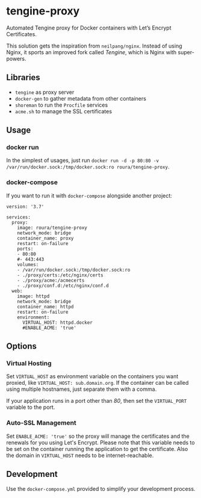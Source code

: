 # tengine-proxy
Automated Tengine proxy for Docker containers with Let’s Encrypt Certificates.

This solution gets the inspiration from `neilpang/nginx`. Instead of using Nginx, it sports an improved fork
called *Tengine*, which is Nginx with super-powers.

## Libraries
- `tengine` as proxy server
- `docker-gen` to gather metadata from other containers
- `shoreman` to run the `Procfile` services
- `acme.sh` to manage the SSL certificates

## Usage
### docker run
In the simplest of usages, just run `docker run -d -p 80:80 -v /var/run/docker.sock:/tmp/docker.sock:ro roura/tengine-proxy`.

### docker-compose
If you want to run it with `docker-compose` alongside another project:
```
version: '3.7'

services:
  proxy:
    image: roura/tengine-proxy
    network_mode: bridge
    container_name: proxy
    restart: on-failure
    ports:
    - 80:80
    #- 443:443
    volumes:
    - /var/run/docker.sock:/tmp/docker.sock:ro
    - ./proxy/certs:/etc/nginx/certs
    - ./proxy/acme:/acmecerts
    - ./proxy/conf.d:/etc/nginx/conf.d
  web:
    image: httpd
    network_mode: bridge
    container_name: httpd
    restart: on-failure
    environment:
      VIRTUAL_HOST: httpd.docker
      #ENABLE_ACME: 'true'
```

## Options
### Virtual Hosting
Set `VIRTUAL_HOST` as environment variable on the containers you want proxied, like `VIRTUAL_HOST: sub.domain.org`.
If the container can be called using multiple hostnames, just separate them with a comma.

If your application runs in a port other than *80*, then set the `VIRTUAL_PORT` variable to the port.

### Auto-SSL Management
Set `ENABLE_ACME: 'true'` so the proxy will manage the certificates and the renewals for you using Let's Encrypt.
Please note that this variable needs to be set on the container running the application to get the certificate.
Also the domain in `VIRTUAL_HOST` needs to be internet-reachable.

## Development
Use the `docker-compose.yml` provided to simplify your development process.
